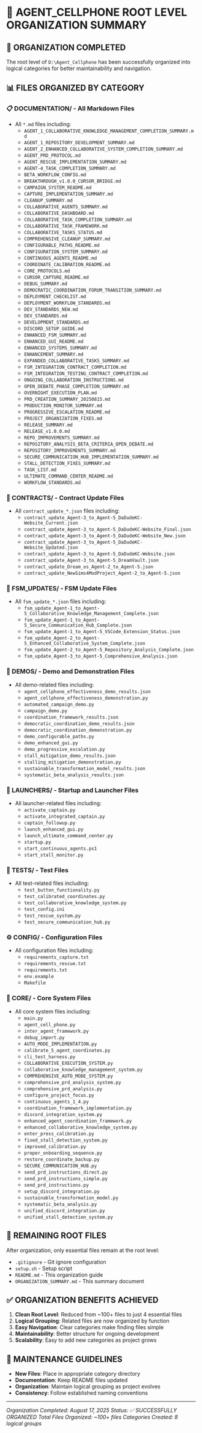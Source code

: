 # 📁 AGENT_CELLPHONE ROOT LEVEL ORGANIZATION SUMMARY

## 🎯 **ORGANIZATION COMPLETED**

The root level of `D:\Agent_Cellphone` has been successfully organized into logical categories for better maintainability and navigation.

## 📊 **FILES ORGANIZED BY CATEGORY**

### **📋 DOCUMENTATION/** - All Markdown Files
- All `*.md` files including:
  - `AGENT_1_COLLABORATIVE_KNOWLEDGE_MANAGEMENT_COMPLETION_SUMMARY.md`
  - `AGENT_1_REPOSITORY_DEVELOPMENT_SUMMARY.md`
  - `AGENT_2_ENHANCED_COLLABORATIVE_SYSTEM_COMPLETION_SUMMARY.md`
  - `AGENT_PRD_PROTOCOL.md`
  - `AGENT_RESCUE_IMPLEMENTATION_SUMMARY.md`
  - `AGENT-4_TASK_COMPLETION_SUMMARY.md`
  - `BETA_WORKFLOW_CONFIG.md`
  - `BREAKTHROUGH_v1.0.0_CURSOR_BRIDGE.md`
  - `CAMPAIGN_SYSTEM_README.md`
  - `CAPTURE_IMPLEMENTATION_SUMMARY.md`
  - `CLEANUP_SUMMARY.md`
  - `COLLABORATIVE_AGENTS_SUMMARY.md`
  - `COLLABORATIVE_DASHBOARD.md`
  - `COLLABORATIVE_TASK_COMPLETION_SUMMARY.md`
  - `COLLABORATIVE_TASK_FRAMEWORK.md`
  - `COLLABORATIVE_TASKS_STATUS.md`
  - `COMPREHENSIVE_CLEANUP_SUMMARY.md`
  - `CONFIGURABLE_PATHS_README.md`
  - `CONFIGURATION_SYSTEM_SUMMARY.md`
  - `CONTINUOUS_AGENTS_README.md`
  - `COORDINATE_CALIBRATION_README.md`
  - `CORE_PROTOCOLS.md`
  - `CURSOR_CAPTURE_README.md`
  - `DEBUG_SUMMARY.md`
  - `DEMOCRATIC_COORDINATION_FORUM_TRANSITION_SUMMARY.md`
  - `DEPLOYMENT_CHECKLIST.md`
  - `DEPLOYMENT_WORKFLOW_STANDARDS.md`
  - `DEV_STANDARDS_NEW.md`
  - `DEV_STANDARDS.md`
  - `DEVELOPMENT_STANDARDS.md`
  - `DISCORD_SETUP_GUIDE.md`
  - `ENHANCED_FSM_SUMMARY.md`
  - `ENHANCED_GUI_README.md`
  - `ENHANCED_SYSTEMS_SUMMARY.md`
  - `ENHANCEMENT_SUMMARY.md`
  - `EXPANDED_COLLABORATIVE_TASKS_SUMMARY.md`
  - `FSM_INTEGRATION_CONTRACT_COMPLETION.md`
  - `FSM_INTEGRATION_TESTING_CONTRACT_COMPLETION.md`
  - `ONGOING_COLLABORATION_INSTRUCTIONS.md`
  - `OPEN_DEBATE_PHASE_COMPLETION_SUMMARY.md`
  - `OVERNIGHT_EXECUTION_PLAN.md`
  - `PRD_CREATION_SUMMARY_20250815.md`
  - `PRODUCTION_MONITOR_SUMMARY.md`
  - `PROGRESSIVE_ESCALATION_README.md`
  - `PROJECT_ORGANIZATION_FIXES.md`
  - `RELEASE_SUMMARY.md`
  - `RELEASE_v1.0.0.md`
  - `REPO_IMPROVEMENTS_SUMMARY.md`
  - `REPOSITORY_ANALYSIS_BETA_CRITERIA_OPEN_DEBATE.md`
  - `REPOSITORY_IMPROVEMENTS_SUMMARY.md`
  - `SECURE_COMMUNICATION_HUB_IMPLEMENTATION_SUMMARY.md`
  - `STALL_DETECTION_FIXES_SUMMARY.md`
  - `TASK_LIST.md`
  - `ULTIMATE_COMMAND_CENTER_README.md`
  - `WORKFLOW_STANDARDS.md`

### **🤝 CONTRACTS/** - Contract Update Files
- All `contract_update_*.json` files including:
  - `contract_update_Agent-3_to_Agent-5_DaDudeKC-Website_Current.json`
  - `contract_update_Agent-3_to_Agent-5_DaDudeKC-Website_Final.json`
  - `contract_update_Agent-3_to_Agent-5_DaDudeKC-Website_New.json`
  - `contract_update_Agent-3_to_Agent-5_DaDudeKC-Website_Updated.json`
  - `contract_update_Agent-3_to_Agent-5_DaDudeKC-Website.json`
  - `contract_update_Agent-3_to_Agent-5_DreamVault.json`
  - `contract_update_Dream_os_Agent-2_to_Agent-5.json`
  - `contract_update_NewSims4ModProject_Agent-2_to_Agent-5.json`

### **🔄 FSM_UPDATES/** - FSM Update Files
- All `fsm_update_*.json` files including:
  - `fsm_update_Agent-1_to_Agent-5_Collaborative_Knowledge_Management_Complete.json`
  - `fsm_update_Agent-1_to_Agent-5_Secure_Communication_Hub_Complete.json`
  - `fsm_update_Agent-1_to_Agent-5_VSCode_Extension_Status.json`
  - `fsm_update_Agent-2_to_Agent-5_Enhanced_Collaborative_System_Complete.json`
  - `fsm_update_Agent-2_to_Agent-5_Repository_Analysis_Complete.json`
  - `fsm_update_Agent-3_to_Agent-5_Comprehensive_Analysis.json`

### **🧪 DEMOS/** - Demo and Demonstration Files
- All demo-related files including:
  - `agent_cellphone_effectiveness_demo_results.json`
  - `agent_cellphone_effectiveness_demonstration.py`
  - `automated_campaign_demo.py`
  - `campaign_demo.py`
  - `coordination_framework_results.json`
  - `democratic_coordination_demo_results.json`
  - `democratic_coordination_demonstration.py`
  - `demo_configurable_paths.py`
  - `demo_enhanced_gui.py`
  - `demo_progressive_escalation.py`
  - `stall_mitigation_demo_results.json`
  - `stalling_mitigation_demonstration.py`
  - `sustainable_transformation_model_results.json`
  - `systematic_beta_analysis_results.json`

### **🚀 LAUNCHERS/** - Startup and Launcher Files
- All launcher-related files including:
  - `activate_captain.py`
  - `activate_integrated_captain.py`
  - `captain_followup.py`
  - `launch_enhanced_gui.py`
  - `launch_ultimate_command_center.py`
  - `startup.py`
  - `start_continuous_agents.ps1`
  - `start_stall_monitor.py`

### **🧪 TESTS/** - Test Files
- All test-related files including:
  - `test_button_functionality.py`
  - `test_calibrated_coordinates.py`
  - `test_collaborative_knowledge_system.py`
  - `test_config.ini`
  - `test_rescue_system.py`
  - `test_secure_communication_hub.py`

### **⚙️ CONFIG/** - Configuration Files
- All configuration files including:
  - `requirements_capture.txt`
  - `requirements_rescue.txt`
  - `requirements.txt`
  - `env.example`
  - `Makefile`

### **🔧 CORE/** - Core System Files
- All core system files including:
  - `main.py`
  - `agent_cell_phone.py`
  - `inter_agent_framework.py`
  - `debug_import.py`
  - `AUTO_MODE_IMPLEMENTATION.py`
  - `calibrate_5_agent_coordinates.py`
  - `cli_test_harness.py`
  - `COLLABORATIVE_EXECUTION_SYSTEM.py`
  - `collaborative_knowledge_management_system.py`
  - `COMPREHENSIVE_AUTO_MODE_SYSTEM.py`
  - `comprehensive_prd_analysis_system.py`
  - `comprehensive_prd_analysis.py`
  - `configure_project_focus.py`
  - `continuous_agents_1_4.py`
  - `coordination_framework_implementation.py`
  - `discord_integration_system.py`
  - `enhanced_agent_coordination_framework.py`
  - `enhanced_collaborative_knowledge_system.py`
  - `enter_press_calibration.py`
  - `fixed_stall_detection_system.py`
  - `improved_calibration.py`
  - `proper_onboarding_sequence.py`
  - `restore_coordinate_backup.py`
  - `SECURE_COMMUNICATION_HUB.py`
  - `send_prd_instructions_direct.py`
  - `send_prd_instructions_simple.py`
  - `send_prd_instructions.py`
  - `setup_discord_integration.py`
  - `sustainable_transformation_model.py`
  - `systematic_beta_analysis.py`
  - `unified_discord_integration.py`
  - `unified_stall_detection_system.py`

## 📁 **REMAINING ROOT FILES**

After organization, only essential files remain at the root level:
- `.gitignore` - Git ignore configuration
- `setup.sh` - Setup script
- `README.md` - This organization guide
- `ORGANIZATION_SUMMARY.md` - This summary document

## ✅ **ORGANIZATION BENEFITS ACHIEVED**

1. **Clean Root Level**: Reduced from ~100+ files to just 4 essential files
2. **Logical Grouping**: Related files are now organized by function
3. **Easy Navigation**: Clear categories make finding files simple
4. **Maintainability**: Better structure for ongoing development
5. **Scalability**: Easy to add new categories as project grows

## 🔄 **MAINTENANCE GUIDELINES**

- **New Files**: Place in appropriate category directory
- **Documentation**: Keep README files updated
- **Organization**: Maintain logical grouping as project evolves
- **Consistency**: Follow established naming conventions

---

*Organization Completed: August 17, 2025*
*Status: ✅ SUCCESSFULLY ORGANIZED*
*Total Files Organized: ~100+ files*
*Categories Created: 8 logical groups*
